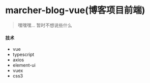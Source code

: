 # marcher-blog-vue(博客项目前端)
> 嘿嘿嘿... 暂时不想说些什么

#### 技术
- vue
- typescript
- axios
- element-ui
- vuex
- css3
